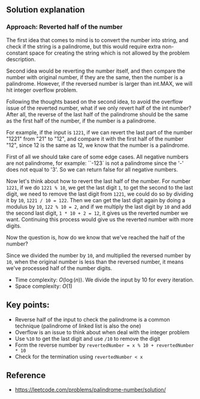 ## Solution explanation

### Approach: Reverted half of the number

The first idea that comes to mind is to convert the number into string, and check if the string is a palindrome,
but this would require extra non-constant space for creating the string which is not allowed by the problem description.

Second idea would be reverting the number itself, and then compare the number with original number,
if they are the same, then the number is a palindrome. However, if the reversed number is larger than
$\text{int.MAX}$, we will hit integer overflow problem.

Following the thoughts based on the second idea, to avoid the overflow issue of the reverted number,
what if we only revert half of the $\text{int}$ number?
After all, the reverse of the last half of the palindrome should be the same as the first half of the number,
if the number is a palindrome.

For example, if the input is `1221`, if we can revert the last part of the number "1221" from "21" to "12",
and compare it with the first half of the number "12", since 12 is the same as 12, we know that the number is a palindrome.

First of all we should take care of some edge cases. All negative numbers are not palindrome,
for example: ``-123` is not a palindrome since the '-' does not equal to '3'. So we can return false for all negative numbers.

Now let's think about how to revert the last half of the number.
For number `1221`, if we do `1221 % 10`, we get the last digit `1`, to get the second to the last digit,
we need to remove the last digit from `1221`, we could do so by dividing it by `10`, `1221 / 10 = 122`.
Then we can get the last digit again by doing a modulus by `10`, `122 % 10 = 2`, and if we multiply the last digit by
`10` and add the second last digit, `1 * 10 + 2 = 12`, it gives us the reverted number we want.
Continuing this process would give us the reverted number with more digits.

Now the question is, how do we know that we've reached the half of the number?

Since we divided the number by `10`, and multiplied the reversed number by `10`, when the original number is
less than the reversed number, it means we've processed half of the number digits.

- Time complexity: $O(\log(n))$. We divide the input by 10 for every iteration.
- Space complexity: $O(1)$


## Key points:

- Reverse half of the input to check the palindrome is a common technique (palindrome of linked list is also the one)
- Overflow is an issue to think about when deal with the integer problem
- Use `%10` to get the last digit and use `/10` to remove the digit
- Form the reverse number by `revertedNumber = x % 10 + revertedNumber * 10`
- Check for the termination using `revertedNumber < x`

## Reference

- https://leetcode.com/problems/palindrome-number/solution/